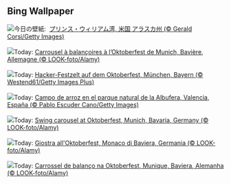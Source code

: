 ## Bing Wallpaper
![](https://www.bing.com/th?id=OHR.IceOtters_JA-JP8317371641_UHD.jpg&w=1000)今日の壁紙: &nbsp;[プリンス・ウィリアム湾, 米国 アラスカ州 (© Gerald Corsi/Getty Images)](https://www.bing.com/th?id=OHR.IceOtters_JA-JP8317371641_UHD.jpg)
<br><br/>
![](https://www.bing.com/th?id=OHR.OktoberfestSwing_FR-FR4212024061_UHD.jpg&w=1000)Today: [Carrousel à balançoires à l’Oktoberfest de Munich, Bavière, Allemagne (© LOOK-foto/Alamy)](https://www.bing.com/th?id=OHR.OktoberfestSwing_FR-FR4212024061_UHD.jpg)
<br><br/>
![](https://www.bing.com/th?id=OHR.OktoberfestHackerFestzelt_DE-DE2583035265_UHD.jpg&w=1000)Today: [Hacker-Festzelt auf dem Oktoberfest, München, Bayern (© Westend61/Getty Images Plus)](https://www.bing.com/th?id=OHR.OktoberfestHackerFestzelt_DE-DE2583035265_UHD.jpg)
<br><br/>
![](https://www.bing.com/th?id=OHR.PaellaDay_ES-ES0490054669_UHD.jpg&w=1000)Today: [Campo de arroz en el parque natural de la Albufera, Valencia, España (© Pablo Escuder Cano/Getty Images)](https://www.bing.com/th?id=OHR.PaellaDay_ES-ES0490054669_UHD.jpg)
<br><br/>
![](https://www.bing.com/th?id=OHR.OktoberfestSwing_EN-GB1846284671_UHD.jpg&w=1000)Today: [Swing carousel at Oktoberfest, Munich, Bavaria, Germany (© LOOK-foto/Alamy)](https://www.bing.com/th?id=OHR.OktoberfestSwing_EN-GB1846284671_UHD.jpg)
<br><br/>
![](https://www.bing.com/th?id=OHR.OktoberfestSwing_IT-IT3600717607_UHD.jpg&w=1000)Today: [Giostra all'Oktoberfest, Monaco di Baviera, Germania (© LOOK-foto/Alamy)](https://www.bing.com/th?id=OHR.OktoberfestSwing_IT-IT3600717607_UHD.jpg)
<br><br/>
![](https://www.bing.com/th?id=OHR.OktoberfestSwing_PT-BR6824532260_UHD.jpg&w=1000)Today: [Carrossel de balanço na Oktoberfest, Munique, Baviera, Alemanha (© LOOK-foto/Alamy)](https://www.bing.com/th?id=OHR.OktoberfestSwing_PT-BR6824532260_UHD.jpg)
<br><br/>
